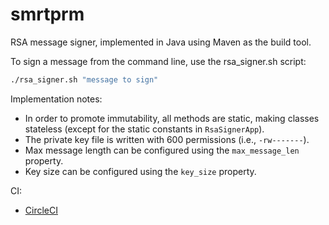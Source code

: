 # smrtprm

RSA message signer, implemented in Java using Maven as the build tool.

To sign a message from the command line, use the rsa_signer.sh script:

```bash
./rsa_signer.sh "message to sign"
```

Implementation notes:

- In order to promote immutability, all methods are static, making classes stateless (except for the static constants
  in `RsaSignerApp`).
- The private key file is written with 600 permissions (i.e., `-rw-------`).
- Max message length can be configured using the `max_message_len` property.
- Key size can be configured using the `key_size` property.

CI:

- [CircleCI](https://circleci.com/gh/vbeffa/smrtprm/tree/master)
